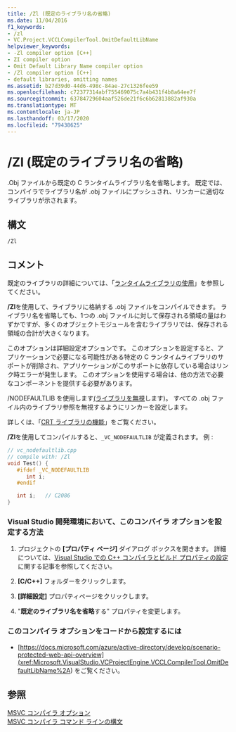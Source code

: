 ```yaml
---
title: /Zl (既定のライブラリ名の省略)
ms.date: 11/04/2016
f1_keywords:
- /zl
- VC.Project.VCCLCompilerTool.OmitDefaultLibName
helpviewer_keywords:
- -Zl compiler option [C++]
- ZI compiler option
- Omit Default Library Name compiler option
- /Zl compiler option [C++]
- default libraries, omitting names
ms.assetid: b27d39d0-44d6-498c-84ae-27c1326fee59
ms.openlocfilehash: c72377314abf755469075c7a4b431f4b8a64ee7f
ms.sourcegitcommit: 63784729604aaf526de21f6c6b62813882af930a
ms.translationtype: MT
ms.contentlocale: ja-JP
ms.lasthandoff: 03/17/2020
ms.locfileid: "79438625"
---
```

# <a name="zl-omit-default-library-name"></a>/Zl (既定のライブラリ名の省略)

.Obj ファイルから既定の C ランタイムライブラリ名を省略します。 既定では、コンパイラでライブラリ名が .obj ファイルにプッシュされ、リンカーに適切なライブラリが示されます。

## <a name="syntax"></a>構文

```
/Zl
```

## <a name="remarks"></a>コメント

既定のライブラリの詳細については、「[ランタイムライブラリの使用](md-mt-ld-use-run-time-library.md)」を参照してください。

**/Zl**を使用して、ライブラリに格納する .obj ファイルをコンパイルできます。 ライブラリ名を省略しても、1つの .obj ファイルに対して保存される領域の量はわずかですが、多くのオブジェクトモジュールを含むライブラリでは、保存される領域の合計が大きくなります。

このオプションは詳細設定オプションです。 このオプションを設定すると、アプリケーションで必要になる可能性がある特定の C ランタイムライブラリのサポートが削除され、アプリケーションがこのサポートに依存している場合はリンク時エラーが発生します。 このオプションを使用する場合は、他の方法で必要なコンポーネントを提供する必要があります。

/NODEFAULTLIB を使用します[(ライブラリを無視](nodefaultlib-ignore-libraries.md)します)。 すべての .obj ファイル内のライブラリ参照を無視するようにリンカーを設定します。

詳しくは、「[CRT ライブラリの機能](../../c-runtime-library/crt-library-features.md)」をご覧ください。

**/Zl**を使用してコンパイルすると、`_VC_NODEFAULTLIB` が定義されます。  例 :

```cpp
// vc_nodefaultlib.cpp
// compile with: /Zl
void Test() {
   #ifdef _VC_NODEFAULTLIB
      int i;
   #endif

   int i;   // C2086
}
```

### <a name="to-set-this-compiler-option-in-the-visual-studio-development-environment"></a>Visual Studio 開発環境において、このコンパイラ オプションを設定する方法

1. プロジェクトの **[プロパティ ページ]** ダイアログ ボックスを開きます。 詳細については、[Visual Studio での C++ コンパイラとビルド プロパティの設定](../working-with-project-properties.md)に関する記事を参照してください。

1. **[C/C++]** フォルダーをクリックします。

1. **[詳細設定]** プロパティページをクリックします。

1. "**既定のライブラリ名を省略**する" プロパティを変更します。

### <a name="to-set-this-compiler-option-programmatically"></a>このコンパイラ オプションをコードから設定するには

- [https://docs.microsoft.com/azure/active-directory/develop/scenario-protected-web-api-overview](<xref:Microsoft.VisualStudio.VCProjectEngine.VCCLCompilerTool.OmitDefaultLibName%2A>) をご覧ください。

## <a name="see-also"></a>参照

[MSVC コンパイラ オプション](compiler-options.md)<br/>
[MSVC コンパイラ コマンド ラインの構文](compiler-command-line-syntax.md)
